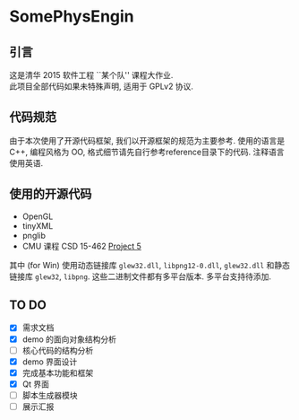 # SomePhysEngin

## 引言  

这是清华 2015 软件工程 ``某个队'' 课程大作业.   
此项目全部代码如果未特殊声明, 适用于 GPLv2 协议.   

## 代码规范

由于本次使用了开源代码框架, 我们以开源框架的规范为主要参考. 
使用的语言是 C++, 编程风格为 OO, 格式细节请先自行参考reference目录下的代码. 
注释语言使用英语. 

## 使用的开源代码
- OpenGL
- tinyXML
- pnglib
- CMU 课程 CSD 15-462 [Project 5](http://www.cs.cmu.edu/afs/cs/academic/class/15462-f12/www/project/p5.tar.gz)

其中 (for Win) 使用动态链接库 `glew32.dll`, `libpng12-0.dll`, `glew32.dll` 
和静态链接库 `glew32`, `libpng`. 这些二进制文件都有多平台版本. 多平台支持待添加.

TO DO
------
- [X] 需求文档
- [X] demo 的面向对象结构分析
- [ ] 核心代码的结构分析
- [X] demo 界面设计
- [X] 完成基本功能和框架
- [X] Qt 界面
- [ ] 脚本生成器模块
- [ ] 展示汇报

